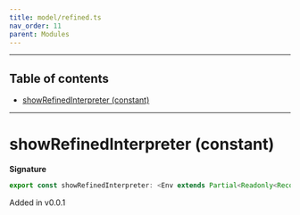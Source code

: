 ```yaml
---
title: model/refined.ts
nav_order: 11
parent: Modules
---
```


---

<h2 class="text-delta">Table of contents</h2>

- [showRefinedInterpreter (constant)](#showrefinedinterpreter-constant)

---

# showRefinedInterpreter (constant)

**Signature**

```ts
export const showRefinedInterpreter: <Env extends Partial<Readonly<Record<"ShowURI", any>>>>() => ModelAlgebraRefined<"ShowURI", Env> = ...
```

Added in v0.0.1
